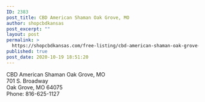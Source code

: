 ```yaml
---
ID: 2383
post_title: CBD American Shaman Oak Grove, MO
author: shopcbdkansas
post_excerpt: ""
layout: post
permalink: >
  https://shopcbdkansas.com/free-listing/cbd-american-shaman-oak-grove-mo/
published: true
post_date: 2020-10-19 18:51:20
---
```

<!-- wp:paragraph -->
<p>CBD American Shaman Oak Grove, MO <br>701 S. Broadway <br>Oak Grove, MO 64075 <br>Phone: 816-625-1127 </p>
<!-- /wp:paragraph -->

<!-- wp:block {"ref":2251} /-->